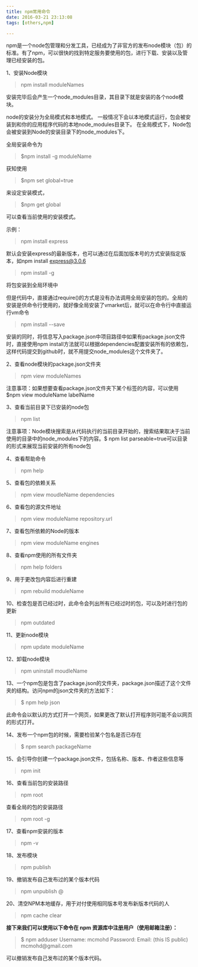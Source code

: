 ```yaml
---
title: npm常用命令
date: 2016-03-21 23:13:08
tags: [others,npm]

---
```

npm是一个node包管理和分发工具，已经成为了非官方的发布node模块（包）的标准。有了npm，可以很快的找到特定服务要使用的包，进行下载、安装以及管理已经安装的包。

1、安装Node模块

<blockquote>npm install moduleNames</blockquote>


安装完毕后会产生一个node_modules目录，其目录下就是安装的各个node模块。

node的安装分为全局模式和本地模式。
一般情况下会以本地模式运行，包会被安装到和你的应用程序代码的本地node_modules目录下。
在全局模式下，Node包会被安装到Node的安装目录下的node_modules下。

全局安装命令为

<blockquote>$npm install -g moduleName</blockquote>


获知使用

<blockquote>$npm set global=true</blockquote>

来设定安装模式，

<blockquote>$npm get global</blockquote>

可以查看当前使用的安装模式。

示例：


<blockquote>npm install express</blockquote>

 
默认会安装express的最新版本，也可以通过在后面加版本号的方式安装指定版本，如npm install express@3.0.6



<blockquote>npm install <name> -g </blockquote>


将包安装到全局环境中

但是代码中，直接通过require()的方式是没有办法调用全局安装的包的。全局的安装是供命令行使用的，就好像全局安装了vmarket后，就可以在命令行中直接运行vm命令



<blockquote>npm install <name> --save </blockquote>


安装的同时，将信息写入package.json中项目路径中如果有package.json文件时，直接使用npm install方法就可以根据dependencies配置安装所有的依赖包，这样代码提交到github时，就不用提交node_modules这个文件夹了。

2、查看node模块的package.json文件夹

<blockquote>npm view moduleNames</blockquote>

注意事项：如果想要查看package.json文件夹下某个标签的内容，可以使用$npm view moduleName labelName

3、查看当前目录下已安装的node包

<blockquote>npm list</blockquote>

注意事项：Node模块搜索是从代码执行的当前目录开始的，搜索结果取决于当前使用的目录中的node_modules下的内容。$ npm list parseable=true可以目录的形式来展现当前安装的所有node包

4、查看帮助命令

<blockquote>npm help</blockquote>


5、查看包的依赖关系

<blockquote>npm view moudleName dependencies</blockquote>


6、查看包的源文件地址

<blockquote>npm view moduleName repository.url</blockquote>


7、查看包所依赖的Node的版本

<blockquote>npm view moduleName engines</blockquote>


8、查看npm使用的所有文件夹

<blockquote>npm help folders</blockquote>


9、用于更改包内容后进行重建

<blockquote>npm rebuild moduleName</blockquote>


10、检查包是否已经过时，此命令会列出所有已经过时的包，可以及时进行包的更新

<blockquote>npm outdated</blockquote>


11、更新node模块

<blockquote>npm update moduleName</blockquote>


12、卸载node模块

<blockquote>npm uninstall moudleName</blockquote>


13、一个npm包是包含了package.json的文件夹，package.json描述了这个文件夹的结构。访问npm的json文件夹的方法如下：


<blockquote>$ npm help json</blockquote>

 
此命令会以默认的方式打开一个网页，如果更改了默认打开程序则可能不会以网页的形式打开。

14、发布一个npm包的时候，需要检验某个包名是否已存在


<blockquote>$ npm search packageName</blockquote>



15、会引导你创建一个package.json文件，包括名称、版本、作者这些信息等

<blockquote>npm init</blockquote>


16、查看当前包的安装路径

<blockquote>npm root</blockquote>

查看全局的包的安装路径
<blockquote>npm root -g</blockquote>


17、查看npm安装的版本

<blockquote>npm -v</blockquote>

18、发布模块
<blockquote>npm publish</blockquote>

19、撤销发布自己发布过的某个版本代码
<blockquote>npm unpublish <package>@<version></blockquote>

20、清空NPM本地缓存，用于对付使用相同版本号发布新版本代码的人
<blockquote>npm cache clear</blockquote>

<strong>接下来我们可以使用以下命令在 npm 资源库中注册用户（使用邮箱注册）：</strong>


<blockquote>$ npm adduser
Username: mcmohd
Password:
Email: (this IS public) mcmohd@gmail.com</blockquote>






可以撤销发布自己发布过的某个版本代码。
